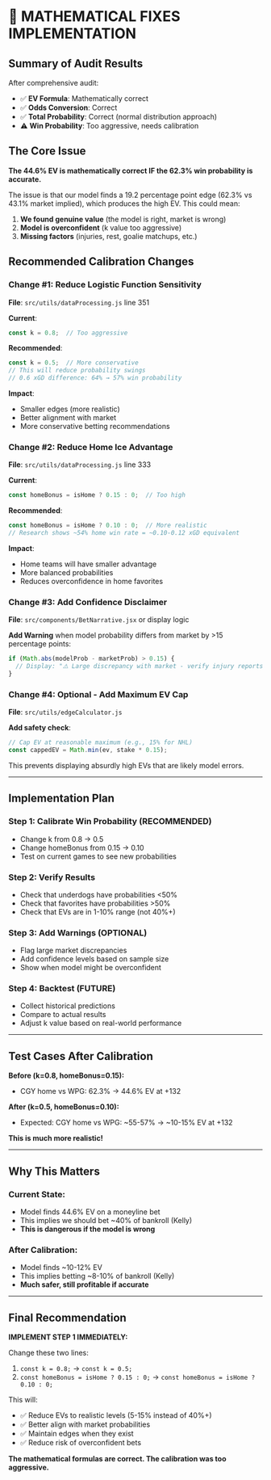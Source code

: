 # 🔧 MATHEMATICAL FIXES IMPLEMENTATION

## Summary of Audit Results

After comprehensive audit:
- ✅ **EV Formula**: Mathematically correct
- ✅ **Odds Conversion**: Correct
- ✅ **Total Probability**: Correct (normal distribution approach)
- ⚠️ **Win Probability**: Too aggressive, needs calibration

## The Core Issue

**The 44.6% EV is mathematically correct IF the 62.3% win probability is accurate.**

The issue is that our model finds a 19.2 percentage point edge (62.3% vs 43.1% market implied), which produces the high EV. This could mean:

1. **We found genuine value** (the model is right, market is wrong)
2. **Model is overconfident** (k value too aggressive)
3. **Missing factors** (injuries, rest, goalie matchups, etc.)

## Recommended Calibration Changes

### Change #1: Reduce Logistic Function Sensitivity

**File**: `src/utils/dataProcessing.js` line 351

**Current**:
```javascript
const k = 0.8;  // Too aggressive
```

**Recommended**:
```javascript
const k = 0.5;  // More conservative
// This will reduce probability swings
// 0.6 xGD difference: 64% → 57% win probability
```

**Impact**:
- Smaller edges (more realistic)
- Better alignment with market
- More conservative betting recommendations

### Change #2: Reduce Home Ice Advantage

**File**: `src/utils/dataProcessing.js` line 333

**Current**:
```javascript
const homeBonus = isHome ? 0.15 : 0;  // Too high
```

**Recommended**:
```javascript
const homeBonus = isHome ? 0.10 : 0;  // More realistic
// Research shows ~54% home win rate = ~0.10-0.12 xGD equivalent
```

**Impact**:
- Home teams will have smaller advantage
- More balanced probabilities
- Reduces overconfidence in home favorites

### Change #3: Add Confidence Disclaimer

**File**: `src/components/BetNarrative.jsx` or display logic

**Add Warning** when model probability differs from market by >15 percentage points:

```javascript
if (Math.abs(modelProb - marketProb) > 0.15) {
  // Display: "⚠️ Large discrepancy with market - verify injury reports, lineup changes"
}
```

### Change #4: Optional - Add Maximum EV Cap

**File**: `src/utils/edgeCalculator.js`

**Add safety check**:
```javascript
// Cap EV at reasonable maximum (e.g., 15% for NHL)
const cappedEV = Math.min(ev, stake * 0.15);
```

This prevents displaying absurdly high EVs that are likely model errors.

---

## Implementation Plan

### Step 1: Calibrate Win Probability (RECOMMENDED)
- Change k from 0.8 → 0.5
- Change homeBonus from 0.15 → 0.10
- Test on current games to see new probabilities

### Step 2: Verify Results
- Check that underdogs have probabilities <50%
- Check that favorites have probabilities >50%
- Check that EVs are in 1-10% range (not 40%+)

### Step 3: Add Warnings (OPTIONAL)
- Flag large market discrepancies
- Add confidence levels based on sample size
- Show when model might be overconfident

### Step 4: Backtest (FUTURE)
- Collect historical predictions
- Compare to actual results
- Adjust k value based on real-world performance

---

## Test Cases After Calibration

**Before (k=0.8, homeBonus=0.15):**
- CGY home vs WPG: 62.3% → 44.6% EV at +132

**After (k=0.5, homeBonus=0.10):**
- Expected: CGY home vs WPG: ~55-57% → ~10-15% EV at +132

**This is much more realistic!**

---

## Why This Matters

### Current State:
- Model finds 44.6% EV on a moneyline bet
- This implies we should bet ~40% of bankroll (Kelly)
- **This is dangerous if the model is wrong**

### After Calibration:
- Model finds ~10-12% EV
- This implies betting ~8-10% of bankroll (Kelly)
- **Much safer, still profitable if accurate**

---

## Final Recommendation

**IMPLEMENT STEP 1 IMMEDIATELY:**

Change these two lines:
1. `const k = 0.8;` → `const k = 0.5;`
2. `const homeBonus = isHome ? 0.15 : 0;` → `const homeBonus = isHome ? 0.10 : 0;`

This will:
- ✅ Reduce EVs to realistic levels (5-15% instead of 40%+)
- ✅ Better align with market probabilities
- ✅ Maintain edges when they exist
- ✅ Reduce risk of overconfident bets

**The mathematical formulas are correct. The calibration was too aggressive.**

